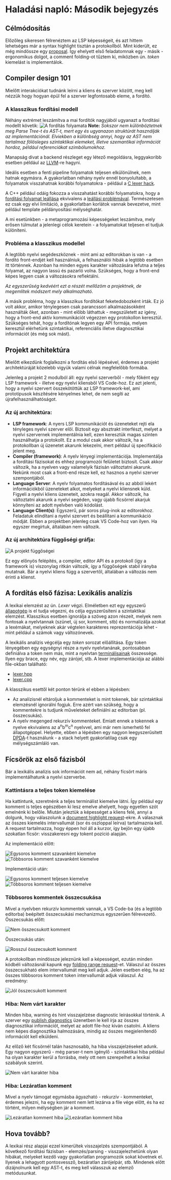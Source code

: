 
# Haladási napló: Második bejegyzés
## Célmódosítás
Előzőleg sikeresen félrenéztem az LSP képességeit, és azt hittem lehetséges már a syntax highlight tisztán a protokollból. Mint kiderült, ez még mindössze egy [proposal](https://github.com/Microsoft/language-server-protocol/pull/124). Így ehelyett első feladatomnak egy - másik - ergonomikus dolgot, a comment folding-ot tűztem ki, miközben ún. _token_ kiemelást is implementálok.

## Compiler design 101
Mielőtt interakciókat tudnánk leírni a kliens és szerver között, meg kell nézzük hogy hogyan épül fel a szerver legfontosabb eleme, a fordító.

### A klasszikus fordítási modell
Néhány extrémet leszámítva a mai fordítók nagyjából ugyanazt a fordítási modellt követik:
![A fordítás folyamata](./CompilationProcess.svg)
**Note:** _Sokszor nem különböztetnek meg Parse Tree-t és AST-t, mert egy és ugyanazon struktúrát használják az implementációnál. Elviekben a különbség annyi, hogy az AST nem tartalmaz fölösleges szintaktikai elemeket, illetve szemantikai információt hordoz, például referenciákat szimbólumokhoz._

Manapság divat a backend részleget egy létező megoldásra, leggyakoribb esetben például az [LLVM](https://llvm.org/)-re hagyni.

Ideális esetben a fenti pipeline folyamatok teljesen elkülönülnek, nem hatnak egymásra. A gyakorlatban néhány nyelv ennél bonyolultabb, a folyamatok visszahatnak korábbi folyamatokra - például a [C lexer hack](https://en.wikipedia.org/wiki/The_lexer_hack).

A C++ például odáig fokozza a visszahatást korábbi folyamatokra, hogy a [fordítási folyamat leállása](http://blog.reverberate.org/2013/08/parsing-c-is-literally-undecidable.html) ekvivalens a [leállási problémával](https://en.wikipedia.org/wiki/Halting_problem). Természetesen ez csak egy elvi limitáció, a gyakorlatban korlátok vannak bevezetve, mint például template példányosítási mélységhatár.

A mi esetünkben - a metaprogramozási képességeket leszámítva, mely erősen túlmutat a jelenlegi célok keretein - a folyamatokat teljesen el tudjuk különíteni.

### Probléma a klasszikus modellel
A legtöbb nyelvi segédeszköznek - mint ami az editorokban is van - a fordító front-endjét kell használniuk, a felhasználói hibák a legtöbb esetben itt történnek. Azonban ha minden egyes karakter változására lefutna a teljes folyamat, az nagyon lassú és pazarló volna. Szükséges, hogy a front-end képes legyen csak a változásokra reflektálni.

_Az egyszerűség kedvéért ezt a részét mellőzöm a projektnek, de megemlítek módszert mely alkalmazható._

A másik probléma, hogy a klasszikus fordítókat feketedobozként írták. Ez jó volt akkor, amikor ténylegesen csak parancssori alkalmazásokként használták őket, azonban - mint előbb láthattuk - megszületett az igény, hogy a front-end aktív kommunikációt végezzen egy protokollon keresztül. Szükséges tehát, hogy a fordítónak legyen egy API formája, melyen keresztül elérhetünk szintaktikai, referenciális illetve diagnosztikai információt (és még sok mást).

## Projekt architektúra
Mielőtt elkezdünk foglalkozni a fordítás első lépésével, érdemes a projekt architektúráját közelebb vigyük valami célnak megfelelőbb formába.

Jelenleg a projekt 2 modulból áll: egy nyelvi szerverből - mely főként egy LSP framework - illetve egy nyelvi kliensből VS Code-hoz. Ez azt jelenti, hogy a nyelvi szervert összekötöttük az LSP framework-kel, ami prototípusok készítésére kényelmes lehet, de nem segíti az újrafelhasználhatóságot.

### Az új architektúra:
- **LSP framework**: A nyers LSP kommunikációt és üzeneteket rejti ela tényleges nyelvi szerver elől. Biztosít egy absztrakt interfészt, melyet a nyelvi szervernek implementálnia kell, ezen keresztük magas szinten használhatja a protokollt. Ez a modul csak akkor változik, ha a protokollban új üzenetet akarunk lekezelni, mert például új specifikáció jelent meg.
- **Compiler (framework)**: A nyelv lényegi implementációja. Implementálja a fordítási fázisokat és ehhez programozói felületet biztosít. Csak akkor változik, ha a nyelven vagy valamelyik fázisán változtatni akarunk. Nekünk most csak a front-end része kell, ez hasznos a nyelvi szerver szempontjából.
- **Language Server**: A nyelv folyamatos fordításával és az abból lekért információkból üzeneteket alkot, melyeket a nyelvi kliensnek küld. Figyeli a nyelvi kliens üzeneteit, azokra reagál. Akkor változik, ha változtatni akarunk a nyelvi segéden, vagy újabb fícsörrel akarjuk könnyíteni az adott nyelvben való kódolást.
- **Language Client(s)**: Egyszerű, pár soros plug-inok az editorokhoz. Feladatuk elindítani a nyelvi szervert és beállítani a kommunikáció módját. Ebben a projektben jelenleg csak VS Code-hoz van ilyen. Ha egyszer megírtuk, általában nem változik.

### Az új architektúra függőségi gráfja:
![A projekt függőségei](./ProjectDependency.svg)

Ez egy előnyös felépítés, a compiler, editor API és a protokoll (így a framework is) viszonylag ritkán változik, így a függőségek stabil irányba mutatnak. Bár a nyelvi kliens függ a szervertől, általában a változás nem érinti a klienst.

## A fordítás első fázisa: Lexikális analízis
A lexikai elemzést az ún. _Lexer_ végzi. Elméletben ezt egy egyszerű [állapotgép](https://en.wikipedia.org/wiki/Deterministic_finite_automaton) is el tudja végezni, és célja egyszerűsíteni a szintaktikai elemzést. Klasszikus esetben ignorálja a szöveg azon részeit, melyek nem fontosak a nyelvtannak (szünet, új sor, komment, stb) és normalizálja azokat a lexémákat, melyeknek akár végtelen karakteres reprezentációja lehet - mint például a számok vagy változónevek.

A lexikális analízis végcélja egy _token_ sorozat előállítása. Egy token lényegében egy egységnyi része a nyelv nyelvtanának, pontosabban definiálva a token nem más, mint a nyelvtan [terminálisainak](https://en.wikipedia.org/wiki/Terminal_and_nonterminal_symbols) összessége. Ilyen egy brace, egy név, egy zárójel, stb. A lexer implementációja az alábbi file-okban található:
- [lexer.hpp](./Compiler/src/lexer.hpp)
- [lexer.cpp](./Compiler/src/lexer.cpp)

A klasszikus esettől két ponton térünk el ebben a lépésben:
- Az analízisnél eltároljuk a kommenteket is mint tokenek, bár szintaktikai elemzésnél ignorálni fogjuk. Erre azért van szükség, hogy a kommentekre is tudjunk műveleteket definiálni az editorban (pl. összecsukás).
- A nyelv megenged rekurzív kommenteket. Emiatt ennek a tokennek a nyelve ekvivalens az a<sup>n</sup>b<sup>m</sup>c<sup>n</sup> nyelvvel, ami már nem ismerhető fel állapotgéppel. Helyette, ebben a lépésben egy nagyon leegyszerűsített [DPDA](https://en.wikipedia.org/wiki/Deterministic_pushdown_automaton)-t használunk - a stack helyett gyakorlatilag csak egy mélységszámláló van.

## Fícsörök az első fázisból
Bár a lexikális analízis sok információt nem ad, néhány fícsört máris implementálhatunk a nyelvi szerverbe.

### Kattintásra a teljes token kiemelése
Ha kattintunk, szeretnénk a teljes terminálist kiemelve látni. Így például egy komment is teljes egészében ki lesz emelve ahelyett, hogy egyetlen szót emelnénk ki belőle. Miután jeleztük a képességet a kliens felé, annyi a dolgunk, hogy válaszolunk a [document highlight request](https://microsoft.github.io/language-server-protocol/specification#textDocument_documentHighlight)-ekre. A válasznak az összes kiemelés intervallumát (sor és oszloppal leírva) tartalmaznia kell. A request tartalmazza, hogy éppen hol áll a kurzor, így bejön egy újabb szokatlan fícsör: visszakeresni egy tokent pozíció alapján.

Az implementáció előtt:

![Egysoros komment szavanként kiemelve](./Highlight_Before01.PNG)
![Többsoros komment szavanként kiemelve](./Highlight_Before02.PNG)

Implementáció után:

![Egysoros komment teljesen kiemelve](./Highlight_After01.PNG)
![Többsoros komment teljesen kiemelve](./Highlight_After02.PNG)

### Többsoros kommentek összecsukása
Mivel a nyelvben rekurzív kommentek vannak, a VS Code-ba (és a legtöbb editorba) beépített összecsukási mechanizmus egyszerűen félrevezető. Összecsukás előtt:

![Nem összecsukott komment](./Comment_Unfolded.PNG)

Összecsukás után:

![Rosszul összecsukott komment](./Comment_Bad_Fold.PNG)

A protokollban mindössze jeleznünk kell a képességet, ezután minden kódbéli változásnál kapunk egy [folding range request](https://microsoft.github.io/language-server-protocol/specification#textDocument_foldingRange)-et. Válaszul az összes összecsukható elem intervallumát meg kell adjuk. Jelen esetben elég, ha az összes többsoros komment token intervallumát adjuk válaszul. Az eredmény:

![Jól összecsukott komment](Comment_Good_Fold.PNG)

### Hiba: Nem várt karakter
Minden hiba, warning és hint visszajelzése diagnostic leírásokkal történik. A szerver egy [publish diagnostics](https://microsoft.github.io/language-server-protocol/specification#textDocument_publishDiagnostics) üzenetben le kell írja az összes diagnosztikai információt, melyet az adott file-hoz kíván csatolni. A kliens nem képes diagnosztika halmozására, mindig az összes megjelenítendő információt kell elküldeni.

Az előző két fícsörnél talán hasznosabb, ha hiba visszajelzéseket adunk. Egy nagyon egyszerű - még parser-t nem igénylő - szintaktikai hiba például ha olyan karakter kerül a forrásba, mely ott nem szerepelhet a lexikai szabályok szerint.

![Nem várt karakter hiba](./Unexpected_Char.png)

### Hiba: Lezáratlan komment
Mivel a nyelv támogat egymásba ágyazható - rekurzív - kommenteket, érdemes jelezni, ha egy komment nem lett lezárva a file vége előtt, és ha ez történt, milyen mélységben jár a komment.

![Lezáratlan komment hiba](./Unclosed_Comment_1.png)
![Lezáratlan komment hiba](./Unclosed_Comment_2.png)

## Hova tovább?
A lexikai rész alapjai ezzel kimerültek visszajelzés szempontjából. A következő fordítási fázisban - elemzés/parsing -  visszajelezhetünk olyan hibákat, melyeket kezdő vagy gyakorlatlan programozók sokat követnek el. Ilyenek a lehagyott pontosvessző, bezáratlan zárójelpár, stb. Mindenek előtt dizájnolnunk kell egy AST-t, és meg kell válasszuk az elemző metódusunkat.
